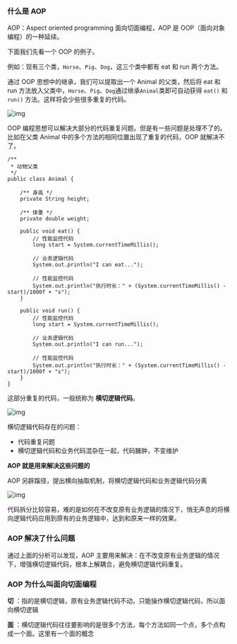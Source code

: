 ### 什么是 AOP

AOP：Aspect oriented programming 面向切面编程，AOP 是 OOP（面向对象编程）的一种延续。

下面我们先看一个 OOP 的例子。

例如：现有三个类，`Horse`、`Pig`、`Dog`，这三个类中都有 eat 和 run 两个方法。

通过 OOP 思想中的继承，我们可以提取出一个 Animal 的父类，然后将 eat 和 run 方法放入父类中，`Horse`、`Pig`、`Dog`通过继承`Animal`类即可自动获得 `eat()` 和 `run()` 方法。这样将会少些很多重复的代码。

![img](https://p1-jj.byteimg.com/tos-cn-i-t2oaga2asx/gold-user-assets/2020/5/28/1725a6b2d5a302a7~tplv-t2oaga2asx-watermark.awebp)

OOP 编程思想可以解决大部分的代码重复问题。但是有一些问题是处理不了的。比如在父类 Animal 中的多个方法的相同位置出现了重复的代码，OOP 就解决不了。

```
/**
 * 动物父类
 */
public class Animal {

    /** 身高 */
    private String height;

    /** 体重 */
    private double weight;

    public void eat() {
        // 性能监控代码
        long start = System.currentTimeMillis();

        // 业务逻辑代码
        System.out.println("I can eat...");

        // 性能监控代码
        System.out.println("执行时长：" + (System.currentTimeMillis() - start)/1000f + "s");
    }

    public void run() {
        // 性能监控代码
        long start = System.currentTimeMillis();

        // 业务逻辑代码
        System.out.println("I can run...");

        // 性能监控代码
        System.out.println("执行时长：" + (System.currentTimeMillis() - start)/1000f + "s");
    }
}
```

这部分重复的代码，一般统称为 **横切逻辑代码**。

![img](https://p1-jj.byteimg.com/tos-cn-i-t2oaga2asx/gold-user-assets/2020/5/28/1725a6b2d5a2c5ab~tplv-t2oaga2asx-watermark.awebp)

横切逻辑代码存在的问题：

- 代码重复问题
- 横切逻辑代码和业务代码混杂在一起，代码臃肿，不变维护

**AOP 就是用来解决这些问题的**

AOP 另辟蹊径，提出横向抽取机制，将横切逻辑代码和业务逻辑代码分离

![img](https://p1-jj.byteimg.com/tos-cn-i-t2oaga2asx/gold-user-assets/2020/5/28/1725a6b2d5fad550~tplv-t2oaga2asx-watermark.awebp)

代码拆分比较容易，难的是如何在不改变原有业务逻辑的情况下，悄无声息的将横向逻辑代码应用到原有的业务逻辑中，达到和原来一样的效果。

### AOP 解决了什么问题

通过上面的分析可以发现，AOP 主要用来解决：在不改变原有业务逻辑的情况下，增强横切逻辑代码，根本上解耦合，避免横切逻辑代码重复。

### AOP 为什么叫面向切面编程

**切** ：指的是横切逻辑，原有业务逻辑代码不动，只能操作横切逻辑代码，所以面向横切逻辑

**面** ：横切逻辑代码往往要影响的是很多个方法，每个方法如同一个点，多个点构成一个面。这里有一个面的概念